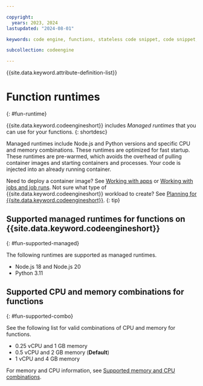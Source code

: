 ```yaml
---

copyright:
  years: 2023, 2024
lastupdated: "2024-08-01"

keywords: code engine, functions, stateless code snippet, code snippet, stateless

subcollection: codeengine

---
```


{{site.data.keyword.attribute-definition-list}}

# Function runtimes
{: #fun-runtime}

{{site.data.keyword.codeengineshort}} includes *Managed runtimes* that you can use for your functions.
{: shortdesc}

Managed runtimes include Node.js and Python versions and specific CPU and memory combinations. These runtimes are optimized for fast startup. These runtimes are pre-warmed, which avoids the overhead of pulling container images and starting containers and processes. Your code is injected into an already running container.

Need to deploy a container image? See [Working with apps](/docs/codeengine?topic=codeengine-application-workloads) or [Working with jobs and job runs](/docs/codeengine?topic=codeengine-job-plan). Not sure what type of {{site.data.keyword.codeengineshort}} workload to create? See [Planning for {{site.data.keyword.codeengineshort}}](/docs/codeengine?topic=codeengine-plan-codeengine).
{: tip}



## Supported managed runtimes for functions on {{site.data.keyword.codeengineshort}}
{: #fun-supported-managed}

The following runtimes are supported as managed runtimes.

- Node.js 18 and Node.js 20
- Python 3.11

## Supported CPU and memory combinations for functions
{: #fun-supported-combo}

See the following list for valid combinations of CPU and memory for functions.

- 0.25 vCPU and 1 GB memory 
- 0.5 vCPU and 2 GB memory (**Default**)
- 1 vCPU and 4 GB memory


For memory and CPU information, see [Supported memory and CPU combinations](/docs/codeengine?topic=codeengine-mem-cpu-combo).
